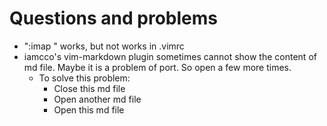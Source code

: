 # Questions and problems
* ":imap <C-i> <C-k>" works, but not works in .vimrc 
* iamcco's vim-markdown plugin sometimes cannot show the content of md file. Maybe it is a problem of port. So open a few more times.
    * To solve this problem:
        * Close this md file
        * Open another md file
        * Open this md file
